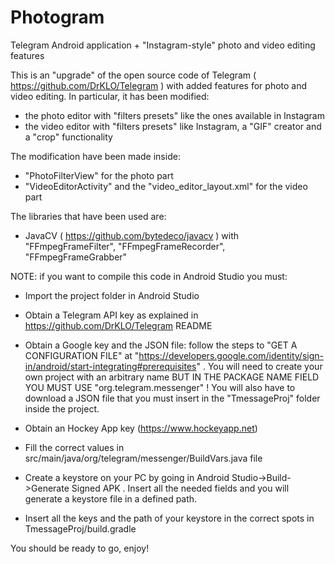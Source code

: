 # Photogram
Telegram Android application + "Instagram-style" photo and video editing features

This is an "upgrade" of the open source code of Telegram ( https://github.com/DrKLO/Telegram ) with added features for photo and video editing. In particular, it has been modified:

- the photo editor with "filters presets" like the ones available in Instagram
- the video editor with "filters presets" like Instagram, a "GIF" creator and a "crop" functionality

The modification have been made inside:

- "PhotoFilterView" for the photo part
- "VideoEditorActivity" and the "video_editor_layout.xml" for the video part

The libraries that have been used are:

- JavaCV ( https://github.com/bytedeco/javacv ) with "FFmpegFrameFilter", "FFmpegFrameRecorder", "FFmpegFrameGrabber"

NOTE: if you want to compile this code in Android Studio you must:

- Import the project folder in Android Studio

- Obtain a Telegram API key as explained in https://github.com/DrKLO/Telegram README 

- Obtain a Google key and the JSON file: follow the steps to "GET A CONFIGURATION FILE" at "https://developers.google.com/identity/sign-in/android/start-integrating#prerequisites" . You will need to create your own project with an arbitrary name BUT IN THE PACKAGE NAME FIELD YOU MUST USE "org.telegram.messenger" ! You will also have to download a JSON file that you must insert in the "TmessageProj" folder inside the project.

- Obtain an Hockey App key (https://www.hockeyapp.net)

- Fill the correct values in src/main/java/org/telegram/messenger/BuildVars.java file

- Create a keystore on your PC by going in Android Studio->Build->Generate Signed APK . Insert all the needed fields and you will generate a keystore file in a defined path.

- Insert all the keys and the path of your keystore in the correct spots in TmessageProj/build.gradle 

You should be ready to go, enjoy!


